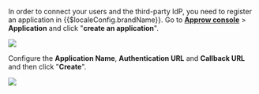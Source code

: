 <IntegrationDetailCard :title="`Create the Application in Approw`">

<!--!!!include(common/create-an-app-en.md)!!!-->

In order to connect your users and the third-party IdP, you need to register an application in {{$localeConfig.brandName}}. Go to [**Approw console**](https://console.approw.com) > **Application** and click "**create an application**".

![](~@imagesZhCn/integration/ali-cloud/1-4.jpg)

Configure the **Application Name**, **Authentication URL** and **Callback URL** and then click "**Create**".

![](~@imagesZhCn/integration/ali-cloud/1-5.jpg)

</IntegrationDetailCard>
